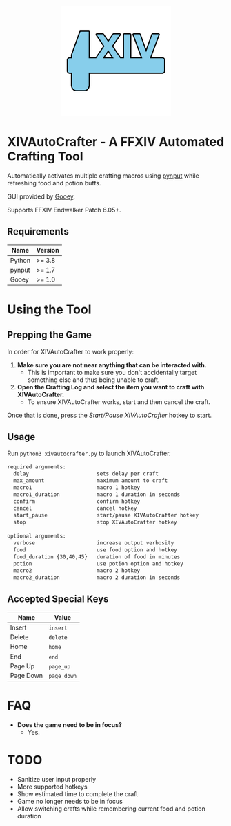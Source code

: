 <p align="center">
    <img alt="XIVAutoCrafter" width=256 height=256 src="https://raw.githubusercontent.com/kn-lim/XIVAutoCrafter/master/images/program_icon.png" />
</p>

# XIVAutoCrafter - A FFXIV Automated Crafting Tool

Automatically activates multiple crafting macros using [pynput](https://pypi.org/project/pynput/) while refreshing food and potion buffs.

GUI provided by [Gooey](https://github.com/chriskiehl/Gooey).

Supports FFXIV Endwalker Patch 6.05+.

## Requirements

| Name | Version |
|------|---------|
| Python | >= 3.8 |
| pynput | >= 1.7 |
| Gooey | >= 1.0 |

# Using the Tool

## Prepping the Game

In order for XIVAutoCrafter to work properly:

1. **Make sure you are not near anything that can be interacted with.**
    - This is important to make sure you don't accidentally target something else and thus being unable to craft.
2. **Open the Crafting Log and select the item you want to craft with XIVAutoCrafter.**
    - To ensure XIVAutoCrafter works, start and then cancel the craft.

Once that is done, press the _Start/Pause XIVAutoCrafter_ hotkey to start.

## Usage

Run `python3 xivautocrafter.py` to launch XIVAutoCrafter.

```
required arguments:
  delay                      sets delay per craft
  max_amount                 maximum amount to craft
  macro1                     macro 1 hotkey
  macro1_duration            macro 1 duration in seconds
  confirm                    confirm hotkey
  cancel                     cancel hotkey
  start_pause                start/pause XIVAutoCrafter hotkey
  stop                       stop XIVAutoCrafter hotkey

optional arguments:
  verbose                    increase output verbosity
  food                       use food option and hotkey
  food_duration {30,40,45}   duration of food in minutes
  potion                     use potion option and hotkey
  macro2                     macro 2 hotkey
  macro2_duration            macro 2 duration in seconds
```

## Accepted Special Keys

| Name | Value |
|------|-------|
| Insert | `insert` |
| Delete | `delete` |
| Home | `home` |
| End | `end` |
| Page Up | `page_up` |
| Page Down | `page_down` |

# FAQ

- **Does the game need to be in focus?**
    - Yes.


# TODO

- Sanitize user input properly
- More supported hotkeys
- Show estimated time to complete the craft
- Game no longer needs to be in focus
- Allow switching crafts while remembering current food and potion duration
